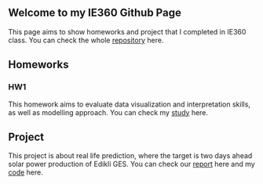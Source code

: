 ## Welcome to my IE360 Github Page

This page aims to show homeworks and project that I completed in IE360 class. You can check the whole
[repository](https://github.com/BU-IE-360/spring24-OguzhanEngin) here.

## Homeworks

### HW1
This homework aims to evaluate data visualization and interpretation skills, as well as modelling approach.
You can check my [study](https://bu-ie-360.github.io/spring24-OguzhanEngin/files/HW_1/HW_1.html) here.

## Project
This project is about real life prediction, where the target is two days ahead solar power production of Edikli GES.
You can check our [report](https://bu-ie-360.github.io/spring24-OguzhanEngin/files/Project/IE360_project.html) here and
my [code](https://bu-ie-360.github.io/spring24-OguzhanEngin/files/Project/IE360_project.ipynb) here.